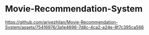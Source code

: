 # Movie-Recommendation-System



https://github.com/arivezhilan/Movie-Recommendation-System/assets/75416976/3a1e4696-7d8c-4ca2-a24e-8f7c395ca566


